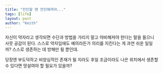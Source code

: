 ```yaml
---
title: "잔인할 땐 잔인해져야..."
tags: [life]
layout: post
author: "Keith"
---
```


자신이 약자라고 생각되면 수단과 방법을 가리지 말고 야비해져야 한다는 말을 들으니 사뭇 공감이 된다. 스스로 약자임에도 예의라든가 의리를 지킨다는 게 과연 쉬운 일일까? 스스로 생존하는 데 방해만 될 뿐인데.

당장엔 부도덕하고 비양심적인 존재가 될 지라도 후일 조금이라도 나은 위치에서 생존할 수 있다면 망설여야 할 필요가 있을까?

